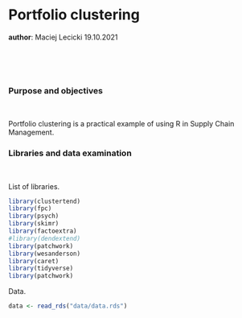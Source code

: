 **Portfolio clustering**
================
**author**: Maciej Lecicki
19.10.2021

<br/> <br/> <br/>

### Purpose and objectives

<br/>

Portfolio clustering is a practical example of using R in Supply Chain
Management.

### Libraries and data examination

<br/>

List of libraries.

``` r
library(clustertend)
library(fpc)
library(psych)
library(skimr)
library(factoextra)
#library(dendextend)
library(patchwork)
library(wesanderson)
library(caret)
library(tidyverse)
library(patchwork)
```

Data.

``` r
data <- read_rds("data/data.rds")
```
